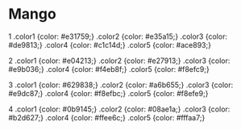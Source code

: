 # Mango
1
.color1 {color: #e31759;}
.color2 {color: #e35a15;}
.color3 {color: #de9813;}
.color4 {color: #c1c14d;}
.color5 {color: #ace893;}

2
.color1 {color: #e04213;}
.color2 {color: #e27913;}
.color3 {color: #e9b036;}
.color4 {color: #f4eb8f;}
.color5 {color: #f8efc9;}

3
.color1 {color: #629838;}
.color2 {color: #a6b655;}
.color3 {color: #e9dc87;}
.color4 {color: #f8efbc;}
.color5 {color: #f8efe9;}

4
.color1 {color: #0b9145;}
.color2 {color: #08ae1a;}
.color3 {color: #b2d627;}
.color4 {color: #ffee6c;}
.color5 {color: #fffaa7;}